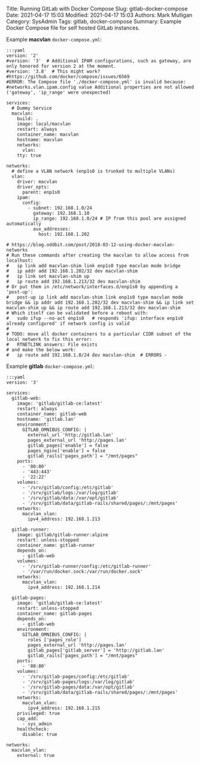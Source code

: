 Title: Running GitLab with Docker Compose
Slug: gitlab-docker-compose
Date: 2021-04-17 15:03
Modified: 2021-04-17 15:03
Authors: Mark Mulligan
Category: SysAdmin
Tags: gitlab, docker-compose
Summary: Example Docker Compose file for self hosted GitLab instances.


Example **macvlan** `docker-compose.yml`:

    :::yaml
    version: '2'
    #version: '3'  # Additional IPAM configurations, such as gateway, are only honored for version 2 at the moment.
    #version: '3.8'  # This might work?
    #https://github.com/docker/compose/issues/6569
    #ERROR: The Compose file './docker-compose.yml' is invalid because:
    #networks.vlan.ipam.config value Additional properties are not allowed ('gateway', 'ip_range' were unexpected)

    services:
      # Dummy Service
      macvlan:
        build: .
        image: local/macvlan
        restart: always
        container_name: macvlan
        hostname: macvlan
        networks:
          vlan:
        tty: true

    networks:
      # define a VLAN network (enp1s0 is trunked to multiple VLANs)
      vlan:
        driver: macvlan
        driver_opts:
          parent: enp1s0
        ipam:
          config:
            - subnet: 192.168.1.0/24
              gateway: 192.168.1.10
              ip_range: 192.168.1.0/24 # IP from this pool are assigned automatically
              aux_addresses:
                host: 192.168.1.202

    # https://blog.oddbit.com/post/2018-03-12-using-docker-macvlan-networks
    # Run these commands after creating the macvlan to allow access from localhost:
    #   ip link add macvlan-shim link enp1s0 type macvlan mode bridge
    #   ip addr add 192.168.1.202/32 dev macvlan-shim
    #   ip link set macvlan-shim up
    #   ip route add 192.168.1.213/32 dev macvlan-shim
    # Or put them in /etc/network/interfaces.d/enp1s0 by appending a 'post-up':
    #   post-up ip link add macvlan-shim link enp1s0 type macvlan mode bridge && ip addr add 192.168.1.202/32 dev macvlan-shim && ip link set macvlan-shim up && ip route add 192.168.1.213/32 dev macvlan-shim
    # Which itself can be validated before a reboot with:
    #   sudo ifup --no-act enp1s0   # responds 'ifup: interface enp1s0 already configured' if network config is valid
    #
    # TODO: move all docker containers to a particular CIDR subset of the local network to fix this error:
    #   RTNETLINK answers: File exists
    # and make the below work:
    #   ip route add 192.168.1.0/24 dev macvlan-shim  # ERRORS - 


Example **gitlab** `docker-compose.yml`:

    :::yaml
    version: '3'

    services:
      gitlab-web:
        image: 'gitlab/gitlab-ce:latest'
        restart: always
        container_name: gitlab-web
        hostname: 'gitlab.lan'
        environment:
          GITLAB_OMNIBUS_CONFIG: |
            external_url 'http://gitlab.lan'
            pages_external_url 'http://pages.lan'
            gitlab_pages['enable'] = false
            pages_nginx['enable'] = false
            gitlab_rails['pages_path'] = "/mnt/pages"
        ports:
          - '80:80'
          - '443:443'
          - '22:22'
        volumes:
          - '/srv/gitlab/config:/etc/gitlab'
          - '/srv/gitlab/logs:/var/log/gitlab'
          - '/srv/gitlab/data:/var/opt/gitlab'
          - '/srv/gitlab/data/gitlab-rails/shared/pages/:/mnt/pages'
        networks:
          macvlan_vlan:
            ipv4_address: 192.168.1.213

      gitlab-runner:
        image: gitlab/gitlab-runner:alpine
        restart: unless-stopped
        container_name: gitlab-runner
        depends_on:
          - gitlab-web
        volumes:
          - '/srv/gitlab-runner/config:/etc/gitlab-runner'
          - '/var/run/docker.sock:/var/run/docker.sock'
        networks:
          macvlan_vlan:
            ipv4_address: 192.168.1.214

      gitlab-pages:
        image: 'gitlab/gitlab-ce:latest'
        restart: unless-stopped
        container_name: gitlab-pages
        depends_on:
          - gitlab-web
        environment:
          GITLAB_OMNIBUS_CONFIG: |
            roles ['pages_role']
            pages_external_url 'http://pages.lan'
            gitlab_pages['gitlab_server'] = 'http://gitlab.lan'
            gitlab_rails['pages_path'] = "/mnt/pages"
        ports:
          - '80:80'
        volumes:
          - '/srv/gitlab-pages/config:/etc/gitlab'
          - '/srv/gitlab-pages/logs:/var/log/gitlab'
          - '/srv/gitlab-pages/data:/var/opt/gitlab'
          - '/srv/gitlab/data/gitlab-rails/shared/pages/:/mnt/pages'
        networks:
          macvlan_vlan:
            ipv4_address: 192.168.1.215
        privileged: true
        cap_add:
          - sys_admin
        healthcheck:
          disable: true

    networks:
      macvlan_vlan:
        external: true

